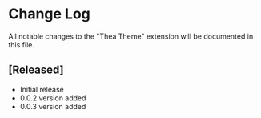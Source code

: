# Change Log

All notable changes to the "Thea Theme" extension will be documented in this file.
## [Released]

- Initial release
- 0.0.2 version added
- 0.0.3 version added

